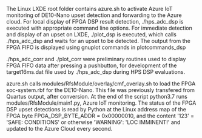 The Linux LXDE root folder contains azure.sh to activate Azure IoT monitoring of DE10-Nano upset detection and forwarding to the Azure cloud.
For local display of FPGA DSP result detection, ./hps_adc_dsp is executed with appropriate command line options.  For immediate detection and display of
an upset on LXDE, ./plot_dsp is executed, which calls ./hps_adc_dsp and waits for an upset to be detected.  The output from the FPGA FIFO is displayed using gnuplot commands in plotcommands_dsp

./hps_adc_corr and ./plot_corr were preliminary routines used to display FPGA FIFO data after pressing a pushbutton, for development of the target16ms.dat file used by ./hps_adc_dsp during HPS DSP evaluations.

azure.sh calls modules/RfsModule/overlay/cmf_overlay.sh to load the FPGA soc-system.rbf for the DE10-Nano.  This file was previously transfered from Quartus output, after conversion.  At the end of the script python3.7 runs modules/RfsModule/main1.py, Azure IoT monitoring.  The status of the FPGA DSP upset detections is read by Python at the Linux address map of the FPGA byte FPGA_DSP_BYTE_ADDR = 0x00000010, and the content '123' = 'SAFE: CONDITIONS' or otherwise 'WARNING': 'LOC IMMINENT!' and updated to the Azure Cloud every second.




